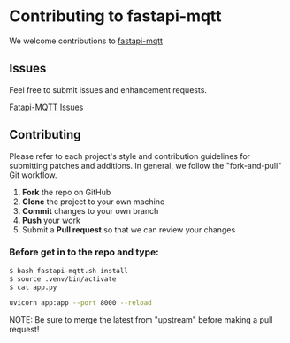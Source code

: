 # Contributing to fastapi-mqtt

We welcome contributions to [fastapi-mqtt](https://github.com/sabuhish/fastapi-mqtt)

## Issues

Feel free to submit issues and enhancement requests.

[Fatapi-MQTT Issues](https://github.com/sabuhish/fastapi-mqtt/issues)

## Contributing

Please refer to each project's style and contribution guidelines for submitting patches and additions. In general, we follow the "fork-and-pull" Git workflow.

1.  **Fork** the repo on GitHub
2.  **Clone** the project to your own machine
3.  **Commit** changes to your own branch
4.  **Push** your work
5.  Submit a **Pull request** so that we can review your changes

### Before get in to the repo and type:

```sh
$ bash fastapi-mqtt.sh install
$ source .venv/bin/activate
$ cat app.py

```

```sh
uvicorn app:app --port 8000 --reload

```

NOTE: Be sure to merge the latest from "upstream" before making a pull request!
